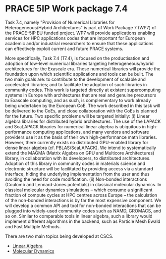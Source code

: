 # PRACE 5IP Work package 7.4

Task 7.4, namely "Provision of Numerical Libraries for Heterogeneous/Hybrid Architectures"  is part of Work Package 7 (WP7) 
of the PRACE-5IP EU funded project. WP7 will provide applications enabling services for HPC applications codes that are important 
for European academic and/or industrial researchers to ensure that these applications can effectively exploit current 
and future PRACE systems.

More specifically, Task 7.4 (T7.4), is focused on the productisation and adoption of low-level numerical libraries targeting heterogeneous/hybrid architectures for the Exascale era. These numerical libraries will provide the foundation upon which scientific applications and tools can be built. The two main goals are: to contribute to the development of scalable and accelerated libraries; and to facilitate the adoption of such libraries in community codes. This work is targeted directly at existent supercomputing systems in Europe with architectures that are real and genuine precursors to Exascale computing, and as such, is complementary to work already being undertaken by the European CoE. The work described in this task will be delivered to the CoEs, and close collaboration with the CoEs is planned for the future. Two specific problems will be targeted initially: (i) Linear algebra libraries for distributed hybrid architectures. The use of the LAPACK and ScaLAPACK libraries for numerical linear algebra is ubiquitous in high-performance computing applications, and many vendors and software providers use it as the basis of their own high-performance math libraries. However, there currently exists no distributed GPU-enabled library for dense linear algebra (cf. PBLAS/ScaLAPACK). We intend to systematically extend the MAGMA (Matrix Algebra on GPU and Multicore Architectures) library, in collaboration with its developers, to distributed architectures. Adoption of this library in community codes in materials science and electronic structure will be facilitated by providing access via a standard interface, hiding the underlying implementation from the user and thus avoiding the need for code modification. (ii) Non-bonded interactions (Coulomb and Lennard-Jones potentials) in classical molecular dynamics. In classical molecular dynamics simulations – which consume a significant fraction of compute cycles at HPC centres across Europe – the calculation of the non-bonded interactions is by far the most expensive component. We will develop a common API and tool for non-bonded interactions that can be plugged into widely-used community codes such as NAMD, GROMACS, and so on. Similar to comparable tools in linear algebra, such a library would implement different algorithms in the backend, such as Particle Mesh Ewald and Fast Multiple Methods.

There are two main topics being developed at CSCS.

+ [Linear Algebra](linear_algebra)
+ [Molecular Dynamics](molecular_dynamics)

